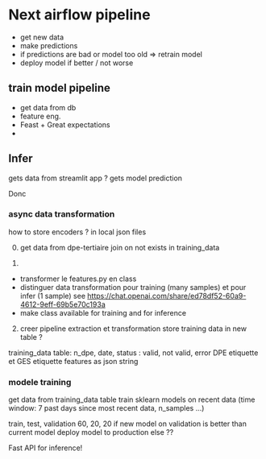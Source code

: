 # Next airflow pipeline

- get new data
- make predictions
- if predictions are bad or model too old => retrain model
- deploy model if better / not worse

## train model pipeline

- get data from db
- feature eng.
- Feast + Great expectations
-

## Infer
gets data from streamlit app ?
gets model prediction


Donc
### async data transformation

how to store encoders ? in local json files

0) get data from dpe-tertiaire
join on not exists in training_data

1)
- transformer le features.py en class
- distinguer data transformation pour training (many samples) et pour infer (1 sample)
see https://chat.openai.com/share/ed78df52-60a9-4612-9eff-69b5e70c193a
- make class available for training and for inference

2) creer pipeline extraction et transformation
store training data in new table ?

training_data table:
n_dpe, date, status : valid, not valid, error
DPE etiquette et GES etiquette
features as json string

### modele training
get data from training_data table
train sklearn models on recent data (time window: 7 past days since most recent data, n_samples ...)

train, test, validation 60, 20, 20
if new model on validation is better than current model
deploy model to production
else ??

Fast API for inference!





